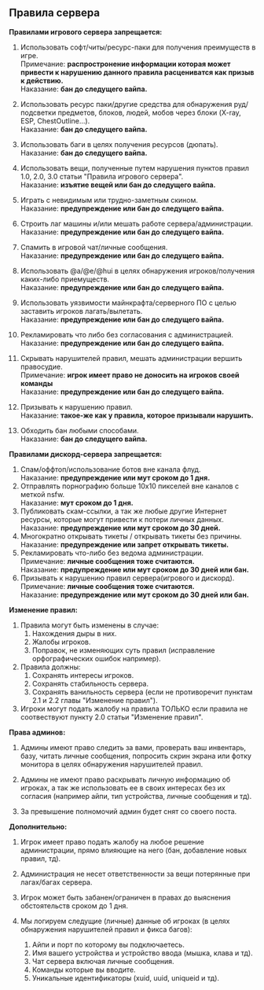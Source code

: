 ## Правила сервера
**Правилами игрового сервера запрещается:**

1. Использовать софт/читы/ресурс-паки для получения преимуществ в игре. <br>
	Примечание:  **распростронение информации которая может привести к нарушению данного правила расцениватся как призыв к действию.** <br>
	Наказание: **бан до следущего вайпа.**

2.  Использовать ресурс паки/другие средства для обнаружения руд/подсветки предметов, блоков,  людей, мобов через блоки (X-ray, ESP, ChestOutline...). <br>
	Наказание: **бан до следущего вайпа.**

3.  Использовать баги в целях получения ресурсов (дюпать). <br>
	Наказание: **бан до следущего вайпа.**

4. Использовать вещи, полученные путем нарушения пунктов правил 1.0, 2.0, 3.0 статьи "Правила игрового сервера". <br>
	Наказание: **изъятие вещей или бан до следущего вайпа.**

5. Играть с невидимым или трудно-заметным скином. <br>
	Наказание: **предупреждение или бан до следущего вайпа.**

6. Строить лаг машины и/или мешать работе сервера/администрации. <br>
	Наказание: **предупреждение или бан до следущего вайпа.**

7. Спамить в игровой чат/личные сообщения. <br>
	Наказание: **предупреждение или бан до следущего вайпа.**

8. Использовать @a/@e/@hui в целях обнаружения игроков/получения каких-либо приемуществ. <br>
	Наказание: **предупреждение или бан до следущего вайпа.**

9. Использовать уязвимости майнкрафта/серверного ПО с целью заставить игроков лагать/вылетать. <br>
	Наказание: **предупреждение или бан до следущего вайпа.**

10. Рекламировать что либо без согласования с администрацией. <br>
	Наказание: **предупреждение или бан до следущего вайпа.**

11. Скрывать нарушителей правил, мешать администрации вершить правосудие.<br>
	Примечание: **игрок имеет право не доносить на игроков своей команды**<br>
	Наказание: **предупреждение или бан до следущего вайпа.**

12. Призывать к нарушению правил. <br>
	Наказание: **такое-же как у правила, которое призывали нарушить.**

13. Обходить бан любыми способами. <br>
	Наказание: **бан до следущего вайпа.**

**Правилами дискорд-сервера запрещается:**

1. Спам/оффтоп/использование ботов вне канала флуд.  <br>
	Наказание: **предупреждение или мут сроком до 1 дня.**
2. Отправлять порнографию больше 10х10 пикселей вне каналов с меткой nsfw.  <br>
	Наказание: **мут сроком до 1 дня.**
3. Публиковать скам-ссылки, а так же любые другие Интернет ресурсы, которые могут привести к потери личных данных.  <br>
	Наказание: **предупреждение или мут сроком до 30 дней.**
4. Многократно открывать тикеты / открывать тикеты без причины.  <br>
	Наказание: **предупреждение или запрет открывать тикеты.**
5. Рекламировать что-либо без ведома администрации. <br>
	Примечание:  **личные сообщения тоже считаются.** <br>
	Наказание: **предупреждение или мут сроком до 30 дней или бан.**
6. Призывать к нарушению правил сервера(игрового и дискорд). <br>
	Примечание:  **личные сообщения тоже считаются.** <br>
	Наказание: **предупреждение или мут сроком до 30 дней или бан.**

**Изменение правил:**

1. Правила могут быть изменены в случае:
	1. Нахождения дыры в них.
	2. Жалобы игроков.
	3. Поправок, не изменяющих суть правил (исправление орфографических ошибок например).
2.  Правила должны:
	1. Сохранять интересы игроков.
	2. Сохранять стабильность сервера.
	3. Сохранять ванильность сервера (если не противоречит пунктам 2.1 и 2.2 главы "Изменение правил").
3. Игроки могут подать жалобу на правила ТОЛЬКО если правила не соотвествуют пункту 2.0 статьи "Изменение правил".

**Права админов:**

1.  Админы имеют право следить за вами, проверать ваш инвентарь, базу, читать личные сообщения, попросить скрин экрана или фотку монитора в целях обнаружения нарушителей правил. 

2. Админы не имеют право раскрывать личную информацию об игроках, а так же использовать ее в своих интересах без их согласия (например айпи, тип устройства, личные сообщения и тд).

3. За превышение полномочий админ будет снят со своего поста.

**Дополнительно:**

1. Игрок имеет право подать жалобу на любое решение администрации, прямо влияющие на него (бан, добавление новых правил, тд).

2. Администрация не несет ответственности за вещи потерянные при лагах/багах сервера.

3. Игрок может быть забанен/ограничен в правах до выяснения обстоятельств сроком до 1 дня.

4. Мы логируем следущие (личные) данные об игроках (в целях обнаружения нарушителей правил и фикса багов):
	1. Айпи и порт по которому вы подключаетесь.
	2. Имя вашего устройства и устройство ввода (мышка, клава и тд).
	3. Чат сервера включая личные сообщения.
	4. Команды которые вы вводите.
	5. Уникальные идентификаторы (xuid, uuid, uniqueid и тд).
